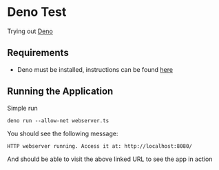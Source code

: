 # Deno Test
Trying out [Deno](https://deno.land/)

## Requirements

- Deno must be installed, instructions can be found [here](https://deno.land/manual@v1.16.3/getting_started/installation)

## Running the Application

Simple run

```
deno run --allow-net webserver.ts
```

You should see the following message:

```
HTTP webserver running. Access it at: http://localhost:8080/
```

And should be able to visit the above linked URL to see the app in action